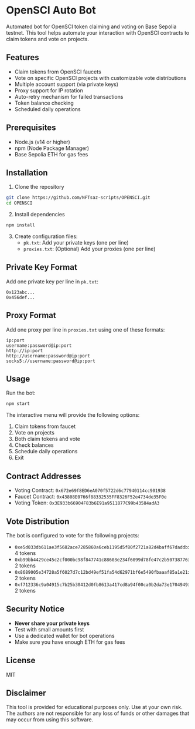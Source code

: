 # OpenSCI Auto Bot

Automated bot for OpenSCI token claiming and voting on Base Sepolia testnet. This tool helps automate your interaction with OpenSCI contracts to claim tokens and vote on projects.

## Features

- Claim tokens from OpenSCI faucets
- Vote on specific OpenSCI projects with customizable vote distributions
- Multiple account support (via private keys)
- Proxy support for IP rotation
- Auto-retry mechanism for failed transactions
- Token balance checking
- Scheduled daily operations

## Prerequisites

- Node.js (v14 or higher)
- npm (Node Package Manager)
- Base Sepolia ETH for gas fees

## Installation

1. Clone the repository
```bash
git clone https://github.com/NFTsaz-scripts/OPENSCI.git
cd OPENSCI
```

2. Install dependencies
```bash
npm install
```

3. Create configuration files:
   - `pk.txt`: Add your private keys (one per line)
   - `proxies.txt`: (Optional) Add your proxies (one per line)

## Private Key Format

Add one private key per line in `pk.txt`:
```
0x123abc...
0x456def...
```

## Proxy Format

Add one proxy per line in `proxies.txt` using one of these formats:
```
ip:port
username:password@ip:port
http://ip:port
http://username:password@ip:port
socks5://username:password@ip:port
```

## Usage

Run the bot:
```bash
npm start
```

The interactive menu will provide the following options:
1. Claim tokens from faucet
2. Vote on projects
3. Both claim tokens and vote
4. Check balances
5. Schedule daily operations
6. Exit

## Contract Addresses

- Voting Contract: `0x672e69f8ED6eA070f5722d6c77940114cc901938`
- Faucet Contract: `0x43808E0766f88332535FF8326F52e4734de35F0e`
- Voting Token: `0x3E933b66904F83b6E91a9511877C99b43584adA3`

## Vote Distribution

The bot is configured to vote for the following projects:
- `0xe5d033db611ae3f5682ace7285860a6ceb1195d5f80f2721a82d4baff67daddb`: 4 tokens
- `0xb99bb4429ce45c2cf000bc98f847741c88603e234f6099d78fe47c2b50738776`: 2 tokens
- `0x8689005e34728a5f6027d7c12bd49ef51fa54d62971bf6e5490fbaaaf85a1e21`: 2 tokens
- `0xf712336c9a04915c7b25b30412d0fb8613a417cd8a94f00ca0b2da73e1704949`: 2 tokens

## Security Notice

- **Never share your private keys**
- Test with small amounts first
- Use a dedicated wallet for bot operations
- Make sure you have enough ETH for gas fees

## License

MIT

## Disclaimer

This tool is provided for educational purposes only. Use at your own risk. The authors are not responsible for any loss of funds or other damages that may occur from using this software.
